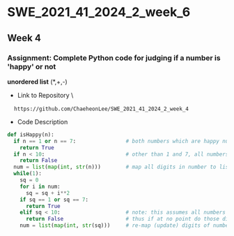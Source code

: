 # SWE_2021_41_2024_2_week_6
## Week 4
### Assignment: Complete Python code for judging if a number is 'happy' or not
__unordered list__ (*,+,-)
* Link to Repository \
<pre> <code> https://github.com/ChaeheonLee/SWE_2021_41_2024_2_week_4 </code> </pre>

+ Code Description
```python
def isHappy(n):
  if n == 1 or n == 7:                # both numbers which are happy numbers
    return True
  if n < 10:                          # other than 1 and 7, all numbers under 10 loop
    return False
  num = list(map(int, str(n)))        # map all digits in number to list
  while(1):
    sq = 0
    for i in num:
      sq = sq + i**2
    if sq == 1 or sq == 7:
      return True
    elif sq < 10:                     # note: this assumes all numbers at some point will have digits adding up to a number under 10, e.g., 11 -> 1 + 1 = 2
      return False                    # thus if at no point do those digits == 1 or 7, then they are not happy
    num = list(map(int, str(sq)))     # re-map (update) digits of number to list
```
